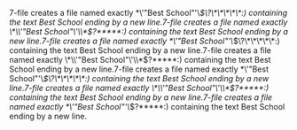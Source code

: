 7-file creates a file named exactly \*\\'"Best School"\'\\*$\?\*\*\*\*\*:) containing the text Best School ending by a new line.7-file creates a file named exactly \*\\'"Best School"\'\\*$\?\*\*\*\*\*:) containing the text Best School ending by a new line.7-file creates a file named exactly \*\\'"Best School"\'\\*$\?\*\*\*\*\*:) containing the text Best School ending by a new line.7-file creates a file named exactly \*\\'"Best School"\'\\*$\?\*\*\*\*\*:) containing the text Best School ending by a new line.7-file creates a file named exactly \*\\'"Best School"\'\\*$\?\*\*\*\*\*:) containing the text Best School ending by a new line.7-file creates a file named exactly \*\\'"Best School"\'\\*$\?\*\*\*\*\*:) containing the text Best School ending by a new line.7-file creates a file named exactly \*\\'"Best School"\'\\*$\?\*\*\*\*\*:) containing the text Best School ending by a new line.
